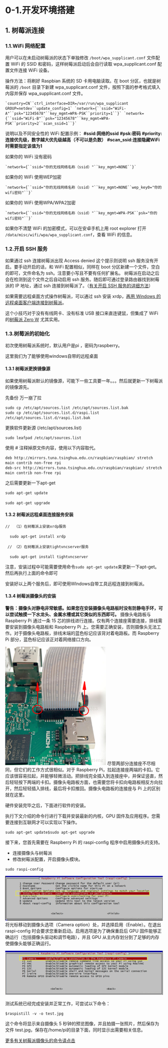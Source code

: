 # 0-1.开发环境搭建

## 1. 树莓派连接

### 1.1.WiFi 网络配置

用户可以在未启动树莓派的状态下单独修改 `/boot/wpa_supplicant.conf` 文件配置 WiFi 的 SSID 和密码，这样树莓派启动后会自行读取 wpa_supplicant.conf 配置文件连接 WiFi 设备。

操作方法：将刷好 Raspbian 系统的 SD 卡用电脑读取。在 boot 分区，也就是树莓派的 `/boot` 目录下新建 wpa_supplicant.conf 文件，按照下面的参考格式填入内容并保存 wpa_supplicant.conf 文件。

```
`country=CN``ctrl_interface=DIR=/var/run/wpa_supplicant GROUP=netdev``update_config=1` `network={``ssid="WiFi-A"``psk="12345678"``key_mgmt=WPA-PSK``priority=1``}` `network={``ssid="WiFi-B"``psk="12345678"``key_mgmt=WPA-PSK``priority=2``scan_ssid=1``}`
```

说明以及不同安全性的 WiFi 配置示例：
**#ssid:网络的ssid**
**#psk:密码**
**#priority:连接优先级，数字越大优先级越高（不可以是负数）**
**#scan_ssid:连接隐藏WiFi时需要指定该值为1**

如果你的 WiFi 没有密码

```
`network={``ssid="你的无线网络名称（ssid）"``key_mgmt=NONE``}`
```

如果你的 WiFi 使用WEP加密

```
`network={``ssid="你的无线网络名称（ssid）"``key_mgmt=NONE``wep_key0="你的wifi密码"``}`
```

如果你的 WiFi 使用WPA/WPA2加密

```
`network={``ssid="你的无线网络名称（ssid）"``key_mgmt=WPA-PSK``psk="你的wifi密码"``}`
```

如果你不清楚 WiFi 的加密模式，可以在安卓手机上用 root explorer 打开 `/data/misc/wifi/wpa/wpa_supplicant.conf`，查看 WiFi 的信息。

### 1.2.开启 SSH 服务

如果通过 ssh 连接树莓派出现 Access denied 这个提示则说明 ssh 服务没有开启。要手动开启的话，和 WiFi 配置相似，同样在 boot 分区新建一个文件，空白的即可，文件命名为 ssh。注意要小写且不要有任何扩展名。
树莓派在启动之后会在检测到这个文件之后自动启用 ssh 服务。随后即可通过登录路由器找到树莓派的 IP 地址，通过 ssh 连接到树莓派了。（[有关开启 SSH 服务的详细方法](https://shumeipai.nxez.com/2017/02/27/raspbian-ssh-connection-refused.html)）

如果需要远程桌面方式操作树莓派，可以通过 ssh 安装 xrdp，[再用 Windows 的远程桌面客户端连接到树莓派](https://shumeipai.nxez.com/2013/10/06/windows-remote-desktop-connection-raspberry-pi.html)。

这个小技巧对于没有有线网卡、没有标准 USB 接口来直连键鼠，但集成了 WiFi 的[树莓派 Zero W](https://item.taobao.com/item.htm?id=557980870076) 尤其实用。

### 1.3.树莓派的初始化

初次使用树莓派系统时，默认用户是pi ，密码为raspberry。

这里我们为了能够使用windows自带的远程桌面

#### 1.3.1 树莓派更换镜像源

如果使用树莓派默认的镜像源，可能下一些工具要一年。。。然后就更新一下树莓派的镜像源先。

先备份 万一崩了拉

```shell
sudo cp /etc/apt/sources.list /etc/apt/sources.list.bak
sudo cp /etc/apt/sources.list.d/raspi.list /etc/apt/sources.list.d/raspi.list.bak
```

更换软件更新源 (/etc/apt/sources.list)

```shell
sudo leafpad /etc/apt/sources.list
```

使用 # 注释掉原文件内容，使用以下内容取代。

```shell
deb http://mirrors.tuna.tsinghua.edu.cn/raspbian/raspbian/ stretch main contrib non-free rpi
deb-src http://mirrors.tuna.tsinghua.edu.cn/raspbian/raspbian/ stretch main contrib non-free rpi
```

之后需要更新一下apt-get

```shell
sudo apt-get update

sudo apt-get upgrade
```

#### 1.3.2 树莓派远程桌面连接服务安装

    //  （1）在树莓派上安装xrdp服务
    
      sudo apt-get install xrdp
    
     // （2）在树莓派上安装tightvncserver服务
    
      sudo apt-get install tightvncserver

注意，安装过程中可能需要使用命令`sudo apt-get update`来更新一下apt-get。然后再执行上面的命令即可

 安装好以上两个服务后，即可使用WIndows自带工具远程连接到树莓派。

#### 1.3.4 树莓派摄像头的安装

**警告：摄像头对静电非常敏感。如果您在安装摄像头电路板时没有防静电手环，可以尝试触摸一下水龙头、金属水槽或其它类似的东西即可。**
摄像头电路板与 Raspberry Pi 通过一条 15 芯的排线进行连接。仅有两个连接座需要连接，排线需要安装到摄像头电路板和 Raspberry Pi 上。您需要正确安装，否则摄像头无法工作。对于摄像头电路板，排线末端的蓝色标记应该背对着电路板。而 Raspberry Pi 部分，蓝色标记应该正对着网络接口方向。

<img src="pic\70" alt="img" style="zoom:80%;" />
尽管两部分连接座不尽相同，但它们的工作方式很相似。对于 Raspberry Pi，拉起连接座两端的卡扣。它应该很容易拉起，并能够轻微活动。把排线完全插入到连接座中，并保证竖直，然后轻轻按下两端的卡扣。摄像头电路板方面，也需要您将卡扣向电路板相反方向拉开，然后轻轻插入排线，最后将卡扣推回。摄像头电路板的连接座与 Pi 上的区别就在这里。

硬件安装完毕之后，下面进行软件的安装。

执行下文介绍的命令行进行下载并安装最新的内核，GPU 固件及应用程序。您需要连接到互联网才可以实现以下操作。

```shell
sudo apt-get update$sudo apt-get upgrade
```

接下来，您首先需要在 Raspberry Pi 的 raspi-config 程序中启用摄像头的支持。

* 连接摄像头与树莓派
* 修改树莓派配置，开启摄像头模块。

```
sudo raspi-config
```

<img src="pic\SouthEast" alt="这里写图片描述" style="zoom:80%;" />
       将光标移动到摄像头选项（Camera option）处，并选择启用（Enable）。在退出 raspi-config 时会要求您重新启动。启用选项是为了确保重启后 GPU 固件能够正确运行（包括摄像头驱动和调节电路），并且 GPU 从主内存划分到了足够的内存使摄像头能够正确运行。

![这里写图片描述](pic\SouthEast1)


测试系统已经完成安装并正常工作，可尝试以下命令：

```
$raspistill -v -o test.jpg
```

这个命令将显示来自摄像头 5 秒钟的预览图像，并且拍摄一张照片，然后保存为文件 test.jpg，保存在/home/pi的目录下面，同时显示出需要相关信息。

[更多有关树莓派摄像头的命令请点击](https://blog.csdn.net/fhqlongteng/article/details/80433633 )

